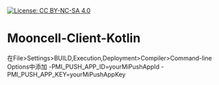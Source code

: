 [![License: CC BY-NC-SA 4.0](https://licensebuttons.net/l/by-nc-sa/4.0/80x15.png)](https://creativecommons.org/licenses/by-nc-sa/4.0/)

# Mooncell-Client-Kotlin

在File>Settings>BUILD,Execution,Deployment>Compiler>Command-line Options中添加
-PMI_PUSH_APP_ID=yourMiPushAppId -PMI_PUSH_APP_KEY=yourMiPushAppKey